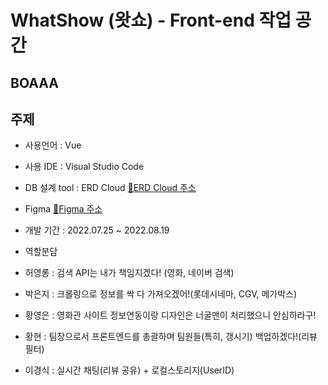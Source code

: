 WhatShow (왓쇼) - Front-end 작업 공간
=====
## BOAAA

주제
------
- 사용언어 : Vue
- 사용 IDE : Visual Studio Code
- DB 설계 tool : ERD Cloud [:link:ERD Cloud 주소](https://www.erdcloud.com/d/Jhbdz3qkTWXgCwCBY)
- Figma [:link:Figma 주소](https://www.figma.com/file/b4xJy7vWBSLwazV8ip7ppq/WhatShow?node-id=0%3A1)
- 개발 기간 : 2022.07.25 ~ 2022.08.19
- 역할분담

 - 허영롱 : 검색 API는 내가 책임지겠다! (영화, 네이버 검색)

 - 박은지 : 크롤링으로 정보를 싹 다 가져오겠어!(롯데시네마, CGV, 메가박스)

 - 황영은 : 영화관 사이트 정보연동이랑 디자인은 너굴맨이 처리했으니 안심하라구!

 - 황현 : 팀장으로서 프론트엔드를 총괄하며 팀원들(특히, 갱시기) 백업하겠다!(리뷰 필터)

 - 이경식 : 실시간 채팅(리뷰 공유) + 로컬스토리지(UserID)
